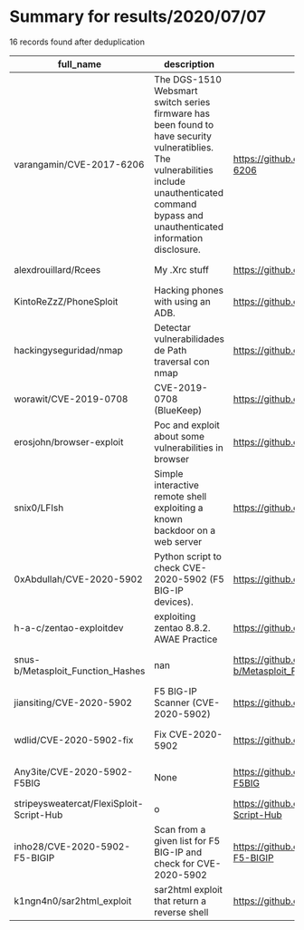 
# Summary for results/2020/07/07
    
16 records found after deduplication

| full_name | description | html_url | matched_list | matched_count | pushed_at | size | stargazers_count | language | forks_count | vul_ids |
|------------------------------------------|-----------------------------------------------------------------------------------------------------------------------------------------------------------------------------------------------------|-------------------------------------------------------------|----------------------------------|-----------------|---------------------------|--------|--------------------|------------|---------------|-------------------|
| varangamin/CVE-2017-6206 | The DGS-1510 Websmart switch series firmware has been found to have security vulneratiblies. The vulnerabilities include unauthenticated command bypass and unauthenticated information disclosure. | https://github.com/varangamin/CVE-2017-6206 | ['cve-2'] | 1 | 2020-07-07 00:01:32+00:00 | 8 | 1 | Python | 1 | ['CVE-2017-6206'] |
| alexdrouillard/Rcees | My .Xrc stuff | https://github.com/alexdrouillard/Rcees | ['rce'] | 1 | 2020-07-07 19:33:27+00:00 | 6 | 1 | Shell | 0 | [] |
| KintoReZzZ/PhoneSploit | Hacking phones with using an ADB. | https://github.com/KintoReZzZ/PhoneSploit | ['sploit'] | 1 | 2020-07-07 13:46:45+00:00 | 9750 | 0 | Python | 0 | [] |
| hackingyseguridad/nmap | Detectar vulnerabilidades de Path traversal con nmap | https://github.com/hackingyseguridad/nmap | ['exploit'] | 1 | 2020-07-07 06:17:50+00:00 | 23 | 10 | Lua | 4 | [] |
| worawit/CVE-2019-0708 | CVE-2019-0708 (BlueKeep) | https://github.com/worawit/CVE-2019-0708 | ['cve-2'] | 1 | 2020-07-07 15:28:13+00:00 | 24 | 93 | Python | 17 | ['CVE-2019-0708'] |
| erosjohn/browser-exploit | Poc and exploit about some vulnerabilities in browser | https://github.com/erosjohn/browser-exploit | ['exploit', 'vulnerability poc'] | 2 | 2020-07-07 06:41:38+00:00 | 6954 | 0 | JavaScript | 0 | [] |
| snix0/LFIsh | Simple interactive remote shell exploiting a known backdoor on a web server | https://github.com/snix0/LFIsh | ['exploit'] | 1 | 2020-07-07 16:55:36+00:00 | 1 | 0 | Shell | 0 | [] |
| 0xAbdullah/CVE-2020-5902 | Python script to check CVE-2020-5902 (F5 BIG-IP devices). | https://github.com/0xAbdullah/CVE-2020-5902 | ['cve-2'] | 1 | 2020-07-07 12:48:31+00:00 | 18 | 1 | Python | 0 | ['CVE-2020-5902'] |
| h-a-c/zentao-exploitdev | exploiting zentao 8.8.2. AWAE Practice | https://github.com/h-a-c/zentao-exploitdev | ['exploit'] | 1 | 2020-07-07 09:46:34+00:00 | 43 | 0 | | 0 | [] |
| snus-b/Metasploit_Function_Hashes | nan | https://github.com/snus-b/Metasploit_Function_Hashes | ['metasploit module OR payload'] | 1 | 2020-07-07 01:58:02+00:00 | 1018 | 4 | Python | 0 | [] |
| jiansiting/CVE-2020-5902 | F5 BIG-IP Scanner (CVE-2020-5902) | https://github.com/jiansiting/CVE-2020-5902 | ['cve-2'] | 1 | 2020-07-07 02:03:40+00:00 | 0 | 5 | | 5 | ['CVE-2020-5902'] |
| wdlid/CVE-2020-5902-fix | Fix CVE-2020-5902 | https://github.com/wdlid/CVE-2020-5902-fix | ['cve-2'] | 1 | 2020-07-07 03:18:09+00:00 | 1 | 0 | Shell | 0 | ['CVE-2020-5902'] |
| Any3ite/CVE-2020-5902-F5BIG | None | https://github.com/Any3ite/CVE-2020-5902-F5BIG | ['cve-2'] | 1 | 2020-07-07 05:54:22+00:00 | 87 | 0 | Go | 0 | ['CVE-2020-5902'] |
| stripeysweatercat/FlexiSploit-Script-Hub | o | https://github.com/stripeysweatercat/FlexiSploit-Script-Hub | ['sploit'] | 1 | 2020-07-07 06:45:44+00:00 | 1 | 0 | | 0 | [] |
| inho28/CVE-2020-5902-F5-BIGIP | Scan from a given list for F5 BIG-IP and check for CVE-2020-5902 | https://github.com/inho28/CVE-2020-5902-F5-BIGIP | ['cve-2'] | 1 | 2020-07-07 12:00:26+00:00 | 3 | 0 | Python | 0 | ['CVE-2020-5902'] |
| k1ngn4n0/sar2html_exploit | sar2html exploit that return a reverse shell | https://github.com/k1ngn4n0/sar2html_exploit | ['exploit'] | 1 | 2020-07-07 23:17:19+00:00 | 2 | 0 | Python | 0 | [] |
